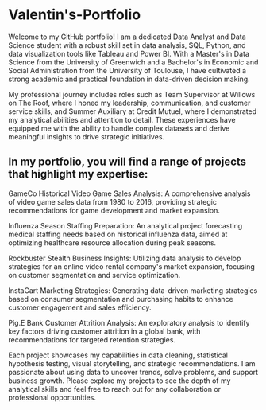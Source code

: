 # Valentin's-Portfolio

Welcome to my GitHub portfolio! I am a dedicated Data Analyst and Data Science student with a robust skill set in data analysis, SQL, Python, and data visualization tools like Tableau and Power BI. With a Master's in Data Science from the University of Greenwich and a Bachelor's in Economic and Social Administration from the University of Toulouse, I have cultivated a strong academic and practical foundation in data-driven decision making.

My professional journey includes roles such as Team Supervisor at Willows on The Roof, where I honed my leadership, communication, and customer service skills, and Summer Auxiliary at Credit Mutuel, where I demonstrated my analytical abilities and attention to detail. These experiences have equipped me with the ability to handle complex datasets and derive meaningful insights to drive strategic initiatives.

## In my portfolio, you will find a range of projects that highlight my expertise:

GameCo Historical Video Game Sales Analysis: A comprehensive analysis of video game sales data from 1980 to 2016, providing strategic recommendations for game development and market expansion.

Influenza Season Staffing Preparation: An analytical project forecasting medical staffing needs based on historical influenza data, aimed at optimizing healthcare resource allocation during peak seasons.

Rockbuster Stealth Business Insights: Utilizing data analysis to develop strategies for an online video rental company's market expansion, focusing on customer segmentation and service optimization.

InstaCart Marketing Strategies: Generating data-driven marketing strategies based on consumer segmentation and purchasing habits to enhance customer engagement and sales efficiency.

Pig.E Bank Customer Attrition Analysis: An exploratory analysis to identify key factors driving customer attrition in a global bank, with recommendations for targeted retention strategies.

Each project showcases my capabilities in data cleaning, statistical hypothesis testing, visual storytelling, and strategic recommendations. I am passionate about using data to uncover trends, solve problems, and support business growth. Please explore my projects to see the depth of my analytical skills and feel free to reach out for any collaboration or professional opportunities.
